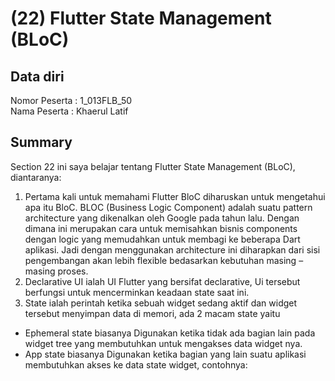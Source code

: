 # (22) Flutter State Management (BLoC)
## Data diri 
Nomor Peserta : 1_013FLB_50  <br />
Nama Peserta : Khaerul Latif

## Summary 
Section 22 ini saya belajar tentang Flutter State Management (BLoC), diantaranya:
1. Pertama kali untuk memahami Flutter BloC diharuskan untuk mengetahui apa itu BloC. BLOC (Business Logic Component) adalah suatu pattern architecture yang dikenalkan oleh Google pada tahun lalu. Dengan dimana ini merupakan cara untuk memisahkan bisnis components dengan logic yang memudahkan untuk membagi ke beberapa Dart aplikasi. Jadi dengan menggunakan architecture ini diharapkan dari sisi pengembangan akan lebih flexible bedasarkan kebutuhan masing – masing proses.
1. Declarative UI ialah UI Flutter yang bersifat declarative, Ui tersebut berfungsi untuk mencerminkan keadaan state saat ini.
2. State ialah perintah ketika sebuah widget sedang aktif dan widget tersebut menyimpan data di memori, ada 2 macam state yaitu
- Ephemeral state biasanya Digunakan ketika tidak ada bagian lain pada widget tree yang membutuhkan untuk mengakses data widget nya.
- App state biasanya Digunakan ketika bagian yang lain suatu aplikasi membutuhkan akses ke data state widget, contohnya: